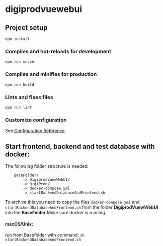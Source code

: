 # digiprodvuewebui

## Project setup
```
npm install
```

### Compiles and hot-reloads for development
```
npm run serve
```

### Compiles and minifies for production
```
npm run build
```

### Lints and fixes files
```
npm run lint
```

### Customize configuration
See [Configuration Reference](https://cli.vuejs.org/config/).


## Start frontend, backend and test database with docker:
The following folder structure is needed:
```
    BaseFolder/
        -> DigiprodVuewWebUI/
        -> DigiProd/
        -> docker-compose.yml
        -> startBackendDatabaseAndFrontend.sh
```
To archive this you need to copy the files ```docker-compole.yml``` and ```startBackendDatabaseAndFrontend.sh``` from the folder **DigiprodVuewWebUI** into the **BaseFolder**
Make sure docker is running. 

#### macOS/Unix:
run from Basefolder with command: ```sh startBackendDatabaseAndFrontend.sh```